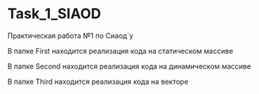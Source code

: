 # Task_1_SIAOD

Практическая работа №1 по Сиаод`у

В папке First находится реализация кода на статическом массиве

В папке Second находится реализация кода на динамическом массиве

В папке Third находится реализация кода на векторе
